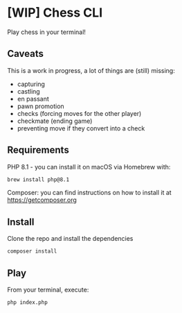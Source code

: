 # [WIP] Chess CLI

Play chess in your terminal!

## Caveats

This is a work in progress, a lot of things are (still) missing:

- capturing
- castling
- en passant
- pawn promotion
- checks (forcing moves for the other player)
- checkmate (ending game)
- preventing move if they convert into a check

## Requirements

PHP 8.1 - you can install it on macOS via Homebrew with:

```bash
brew install php@8.1
```

Composer: you can find instructions on how to install it at https://getcomposer.org

## Install

Clone the repo and install the dependencies

```bash
composer install
```

## Play

From your terminal, execute:

```bash
php index.php
```
